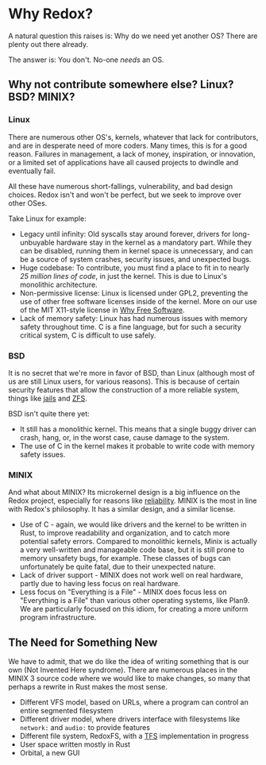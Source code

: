Why Redox?
==========

A natural question this raises is: Why do we need yet another OS? There are plenty out there already.

The answer is: You don't. No-one _needs_ an OS.

Why not contribute somewhere else? Linux? BSD? MINIX?
-----------------------------------------------------

### Linux
There are numerous other OS's, kernels, whatever that lack for contributors, and are in desperate need of more coders. Many times, this is for a good reason. Failures in management, a lack of money, inspiration, or innovation, or a limited set of applications have all caused projects to dwindle and eventually fail.

All these have numerous short-fallings, vulnerability, and bad design choices. Redox isn't and won't be perfect, but we seek to improve over other OSes.

Take Linux for example:

- Legacy until infinity: Old syscalls stay around forever, drivers for long-unbuyable hardware stay in the kernel as a mandatory part. While they can be disabled, running them in kernel space is unnecessary, and can be a source of system crashes, security issues, and unexpected bugs.
- Huge codebase: To contribute, you must find a place to fit in to nearly _25 million lines of code_, in just the kernel. This is due to Linux's monolithic architecture.
- Non-permissive license: Linux is licensed under GPL2, preventing the use of other free software licenses inside of the kernel. More on our use of the MIT X11-style license in [Why Free Software].
- Lack of memory safety: Linux has had numerous issues with memory safety throughout time. C is a fine language, but for such a security critical system, C is difficult to use safely.

### BSD

It is no secret that we're more in favor of BSD, than Linux (although most of us are still Linux users, for various reasons). This is because of certain security features that allow the construction of a more reliable system, things like [jails] and [ZFS].

BSD isn't quite there yet:

- It still has a monolithic kernel. This means that a single buggy driver can crash, hang, or, in the worst case, cause damage to the system.
- The use of C in the kernel makes it probable to write code with memory safety issues.

### MINIX

And what about MINIX? Its microkernel design is a big influence on the Redox project, especially for reasons like [reliability]. MINIX is the most in line with Redox's philosophy. It has a similar design, and a similar license.

- Use of C - again, we would like drivers and the kernel to be written in Rust, to improve readability and organization, and to catch more potential safety errors. Compared to monolithic kernels, Minix is actually a very well-written and manageable code base, but it is still prone to memory unsafety bugs, for example. These classes of bugs can unfortunately be quite fatal, due to their unexpected nature.
- Lack of driver support - MINIX does not work well on real hardware, partly due to having less focus on real hardware.
- Less focus on "Everything is a File" - MINIX does focus less on "Everything is a File" than various other operating systems, like Plan9. We are particularly focused on this idiom, for creating a more uniform program infrastructure.

The Need for Something New
--------------------------

We have to admit, that we do like the idea of writing something that is our own (Not Invented Here syndrome). There are numerous places in the MINIX 3 source code where we would like to make changes, so many that perhaps a rewrite in Rust makes the most sense.

- Different VFS model, based on URLs, where a program can control an entire segmented filesystem
- Different driver model, where drivers interface with filesystems like `network:` and `audio:` to provide features
- Different file system, RedoxFS, with a [TFS] implementation in progress
- User space written mostly in Rust
- Orbital, a new GUI

[Why Free Software]: ./introduction/why_free_software.html
[jails]: https://www.freebsd.org/doc/handbook/jails.html
[ZFS]: https://www.freebsd.org/doc/handbook/zfs.html
[reliability]: http://wiki.minix3.org/doku.php?id=www:documentation:reliability
[TFS]: https://github.com/redox-os/tfs
